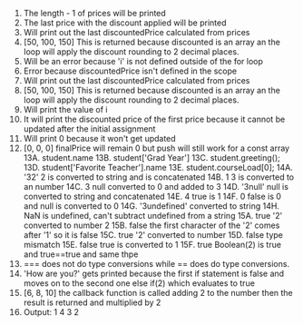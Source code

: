 1. The length - 1 of prices will be printed 
2. The last price with the discount applied will be printed
3. Will print out the last discountedPrice calculated from prices
4. [50, 100, 150]   This is returned because discounted is an array an the loop will apply the discount rounding to 2 decimal places.
5. Will be an error because 'i' is not defined outside of the for loop
6. Error because discountedPrice isn't defined in the scope
7. Will print out the last discountedPrice calculated from prices
8. [50, 100, 150]   This is returned because discounted is an array an the loop will apply the discount rounding to 2 decimal places.
9. Will print the value of i
10. It will print the discounted price of the first price because it cannot be updated after the initial assignment
11. Will print 0 because it won't get updated
12. [0, 0, 0]      finalPrice will remain 0 but push will still work for a const array
13A. student.name
13B. student['Grad Year']
13C. student.greeting();
13D. student['Favorite Teacher'].name
13E. student.courseLoad[0];
14A. '32'   2 is converted to string and is concatenated 
14B. 1      3 is converted to an number
14C. 3      null converted to 0 and added to 3
14D. '3null'    null is converted to string and concatenated
14E. 4      true is 1
14F. 0      false is 0 and null is converted to 0
14G. '3undefined'   converted to string
14H. NaN    is undefined, can't subtract undefined from a string
15A. true   '2' converted to number 2
15B. false  the first character of the '2' comes after '1' so it is false
15C. true   '2' converted to number
15D. false  type mismatch
15E. false  true is converted to 1
15F. true   Boolean(2) is true and true==true and same thpe
16. === does not do type conversions while == does do type conversions.
17. 'How are you?' gets printed because the first if statement is false and moves on to the second one else if(2) which evaluates to true
19. [6, 8, 10]  the callback function is called adding 2 to the number then the result is returned and multiplied by 2
21. Output:
        1
        4
        3
        2

